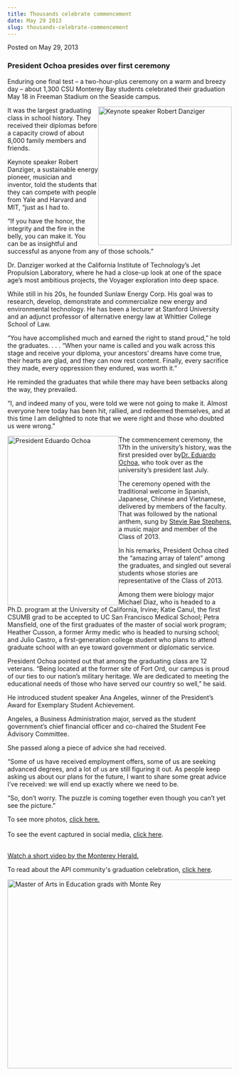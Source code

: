 ```yaml
---
title: Thousands celebrate commencement
date: May 29 2013
slug: thousands-celebrate-commencement
---
```


 



<span class="date">Posted on May 29, 2013    </span>
<h3>President Ochoa presides over first ceremony</h3>
<p>Enduring one final test &#x2013; a two-hour-plus ceremony on a warm and
breezy day &#x2013; about 1,300 CSU Monterey Bay students celebrated their
graduation May 18 in Freeman Stadium on the Seaside campus.</p>
<p><img alt="Keynote speaker Robert Danziger" src="https://news.csumb.edu/sites/default/files/65/attachments/news/images/danziger_for_web.jpg" style="float:right; width:300px; height:312px">It was the largest
graduating class in school history. They received their diplomas
before a capacity crowd of about 8,000 family members and
friends.</img></p>
<p>Keynote speaker Robert Danziger, a sustainable energy pioneer,
musician and inventor, told the students that they can compete with
people from Yale and Harvard and MIT, &#x201C;just as I had to.</p>
<p>&#x201C;If you have the honor, the integrity and the fire in the belly,
you can make it. You can be as insightful and successful as anyone
from any of those schools.&#x201D;</p>
<p>Dr. Danziger worked at the California Institute of Technology&#x2019;s
Jet Propulsion Laboratory, where he had a close-up look at one of
the space age&#x2019;s most ambitious projects, the Voyager exploration
into deep space.</p>
<p>While still in his 20s, he founded Sunlaw Energy Corp. His goal
was to research, develop, demonstrate and commercialize new energy
and environmental technology. He has been a lecturer at Stanford
University and an adjunct professor of alternative energy law at
Whittier College School of Law.</p>
<p>&#x201C;You have accomplished much and earned the right to stand
proud,&#x201D; he told the graduates. . . . &#x201C;When your name is called and
you walk across this stage and receive your diploma, your
ancestors&#x2019; dreams have come true, their hearts are glad, and they
can now rest content. Finally, every sacrifice they made, every
oppression they endured, was worth it.&#x201D;</p>
<p>He reminded the graduates that while there may have been
setbacks along the way, they prevailed.</p>
<p>&#x201C;I, and indeed many of you, were told we were not going to make
it. Almost everyone here today has been hit, rallied, and redeemed
themselves, and at this time I am delighted to note that we were
right and those who doubted us were wrong.&#x201D;</p>
<p><img alt="President Eduardo Ochoa" src="https://news.csumb.edu/sites/default/files/65/attachments/news/images/ochoa_web.jpg" style="float:left; width:250px; height:381px">The commencement
ceremony, the 17th in the university&#x2019;s history, was the first
presided over by<a href="https://president.csumb.edu/" rel="nofollow">Dr. Eduardo Ochoa,</a> who took over as the university&#x2019;s
president last July.</img></p>
<p>The ceremony opened with the traditional welcome in Spanish,
Japanese, Chinese and Vietnamese, delivered by members of the
faculty. That was followed by the national anthem, sung by <a href="../../feb/4/csumb-student-american-idol.html" rel="nofollow">Stevie Rae Stephens</a>, a music major and member of the
Class of 2013.</p>
<p>In his remarks, President Ochoa cited the &#x201C;amazing array of
talent&#x201D; among the graduates, and singled out several students whose
stories are representative of the Class of 2013.</p>
<p>Among them were biology major Michael Diaz, who is headed to a
Ph.D. program at the University of California, Irvine; Katie Canul,
the first CSUMB grad to be accepted to UC San Francisco Medical
School; Petra Mansfield, one of the first graduates of the master
of social work program; Heather Cusson, a former Army medic who is
headed to nursing school; and Julio Castro, a first-generation
college student who plans to attend graduate school with an eye
toward government or diplomatic service.</p>
<p>President Ochoa pointed out that among the graduating class are
12 veterans. &#x201C;Being located at the former site of Fort Ord, our
campus is proud of our ties to our nation&#x2019;s military heritage. We
are dedicated to meeting the educational needs of those who have
served our country so well,&#x201D; he said.</p>
<p>He introduced student speaker Ana Angeles, winner of the
President&#x2019;s Award for Exemplary Student Achievement.</p>
<p>Angeles, a Business Administration major, served as the student
government&#x2019;s chief financial officer and co-chaired the Student Fee
Advisory Committee.</p>
<p>She passed along a piece of advice she had received.</p>
<p>&#x201C;Some of us have received employment offers, some of us are
seeking advanced degrees, and a lot of us are still figuring it
out. As people keep asking us about our plans for the future, I
want to share some great advice I&#x2019;ve received: we will end up
exactly where we need to be.</p>
<p>&#x201C;So, don&#x2019;t worry. The puzzle is coming together even though you
can&#x2019;t yet see the picture.&#x201D;</p>
<p>To see more photos, <a href="../../../../gallery/commencement-2013.html" rel="nofollow">click
here.</a><br>
<br>
To see the event captured in social media, <a href="../22/commencements-social-media.html" rel="nofollow">click
here</a>.</br></br></p>
<p><a href="https://bcove.me/o55pn0t8" rel="nofollow">Watch a short
video by the Monterey Herald.</a></p>
<p>To read about the API community&apos;s graduation celebration,
<a href="../23/api-community-celebrates-graduation.html" rel="nofollow">click here</a>.</p>
<p><img alt="Master of Arts in Education grads with Monte Rey" src="https://news.csumb.edu/sites/default/files/65/attachments/news/images/mae_grads_with_monte_for_web.jpg" style="float:left; width:550px; height:425px"/></p>
<p><br>
&#xA0;</br></p>
<p>&#xA0;</p>
<p>&#xA0;</p>
<p>&#xA0;</p>
<p>&#xA0;</p>
<p>&#xA0;</p>
<p>&#xA0;</p>
<p>&#xA0;</p>
<p>&#xA0;</p>
<p>&#xA0;</p>
<p>&#xA0;</p>
<p>&#xA0;</p>
<p>&#xA0;</p>
<p>&#xA0;</p>
<p><br>
&#xA0;</br></p>





```
